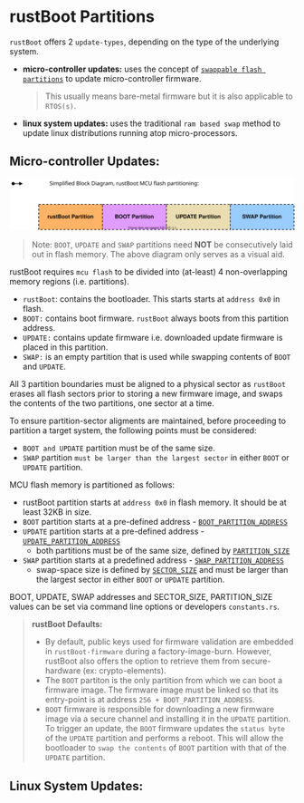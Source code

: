 # rustBoot Partitions

`rustBoot` offers 2 `update-types`, depending on the type of the underlying system.
- **micro-controller updates:** uses the concept of [`swappable flash partitions`](https://github.com/nihalpasham/rustBoot/issues/2) to update micro-controller firmware. 
    > This usually means bare-metal firmware but it is also applicable to `RTOS(s)`.
- **linux system updates:** uses the traditional `ram based swap` method to update linux distributions running atop micro-processors.
## Micro-controller Updates:

![partition](https://github.com/imrank03/rustBoot-book-diagrams/blob/main/partition.svg?raw=true "Simplified Block Diagram, 256 byte rustBoot header")

> Note: `BOOT`, `UPDATE` and `SWAP` partitions need **NOT** be consecutively laid out in flash memory. The above diagram only serves as a visual aid.

rustBoot requires `mcu flash` to be divided into (at-least) 4 non-overlapping memory regions (i.e. partitions). 
- `rustBoot`: contains the bootloader. This starts starts at `address 0x0` in flash. 
- `BOOT:` contains boot firmware. `rustBoot` always boots from this partition address.
- `UPDATE:` contains update firmware i.e. downloaded update firmware is placed in this partition.
- `SWAP:` is an empty partition that is used while swapping contents of `BOOT` and `UPDATE`.

All 3 partition boundaries must be aligned to a physical sector as `rustBoot` erases all flash sectors prior to storing a new firmware image, and swaps the contents of the two partitions, one sector at a time.

To ensure partition-sector aligments are maintained, before proceeding to partition a target system, the following points must be considered:

- `BOOT and UPDATE` partition must be of the same size.
- `SWAP` partition `must be larger than the largest sector` in either `BOOT` or `UPDATE` partition.

MCU flash memory is partitioned as follows:

- rustBoot partition starts at `address 0x0` in flash memory. It should be at least 32KB in size.
- `BOOT` partition starts at a pre-defined address - [`BOOT_PARTITION_ADDRESS`](https://github.com/nihalpasham/rustBoot/blob/7ea124b2d8f82b85b5500bfdbc038c104eee4452/rustBoot/src/constants.rs#L8)
- `UPDATE` partition starts at a pre-defined address - [`UPDATE_PARTITION_ADDRESS`](https://github.com/nihalpasham/rustBoot/blob/7ea124b2d8f82b85b5500bfdbc038c104eee4452/rustBoot/src/constants.rs#L10)
  - both partitions must be of the same size, defined by [`PARTITION_SIZE`](https://github.com/nihalpasham/rustBoot/blob/7ea124b2d8f82b85b5500bfdbc038c104eee4452/rustBoot/src/constants.rs#L6)
- `SWAP` partition starts at a predefined address - [`SWAP_PARTITION_ADDRESS`](https://github.com/nihalpasham/rustBoot/blob/7ea124b2d8f82b85b5500bfdbc038c104eee4452/rustBoot/src/constants.rs#L9)
  - swap-space size is defined by [`SECTOR_SIZE`](https://github.com/nihalpasham/rustBoot/blob/7ea124b2d8f82b85b5500bfdbc038c104eee4452/rustBoot/src/constants.rs#L5) and must be larger than the largest sector in either `BOOT` or `UPDATE` partition.

BOOT, UPDATE, SWAP addresses and SECTOR_SIZE, PARTITION_SIZE values can be set via command line options or developers `constants.rs`.

> **rustBoot Defaults:**
> - By default, public keys used for firmware validation are embedded in `rustBoot-firmware` during a factory-image-burn. However, rustBoot also offers the option to retrieve them from secure-hardware (ex: crypto-elements).
> - The `BOOT` partiton is the only partition from which we can boot a firmware image. The firmware image must be linked so that its entry-point is at address `256 + BOOT_PARTITION_ADDRESS`.
> - `BOOT` firmware is responsible for downloading a new firmware image via a secure channel and installing it in the `UPDATE` partition. To trigger an update, the `BOOT` firmware updates the `status byte` of the `UPDATE` partition and performs a reboot. This will allow the bootloader to `swap the contents` of `BOOT` partition with that of the `UPDATE` partition. 

## Linux System Updates: